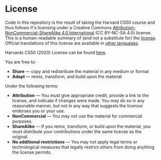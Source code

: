 <h1>License</h1>
<p>Code in this repository is the result of taking the Harvard CS50 course and thus follows it's licensing under a Creative Commons <a href="https://creativecommons.org/licenses/by-nc-sa/4.0/">Attribution-NonCommercial-ShareAlike 4.0 International</a> (CC BY-NC-SA 4.0) license. This is a human-readable summary of (and not a substitute for) the <a href="https://creativecommons.org/licenses/by-nc-sa/4.0/legalcode">license</a>. Official translations of this license are available in <a href="https://creativecommons.org/licenses/by-nc-sa/4.0/legalcode#languages">other languages</a>.</p>
<p>Harvards CS50 (2020) License can be found <a href="https://cs50.harvard.edu/web/2020/license/">here</a>.</p>

<p class="font-weight-bold">You are free to:</p>
<ul>
  <li><strong>Share</strong> — copy and redistribute the material in any medium or format</li>
  <li><strong>Adapt</strong> — remix, transform, and build upon the material</li>
</ul>

<p class="font-weight-bold">Under the following terms:</p>
<ul>
  <li>
    <div><strong>Attribution</strong> — You must give appropriate credit, provide a link to the license, and indicate if changes were made. You may do so in any reasonable manner, but not in any way that suggests the licensor endorses you or your use.</div>
  </li>
  <li>
    <div><strong>NonCommercial</strong> — You may not use the material for commercial purposes.</div>
  </li>
  <li>
    <div><strong>ShareAlike</strong> — If you remix, transform, or build upon the material, you must distribute your contributions under the same license as the original.</div>
  </li>
  <li>
    <div><strong>No additional restrictions</strong> — You may not apply legal terms or technological measures that legally restrict others from doing anything the license permits.</div>
  </li>
</ul>
